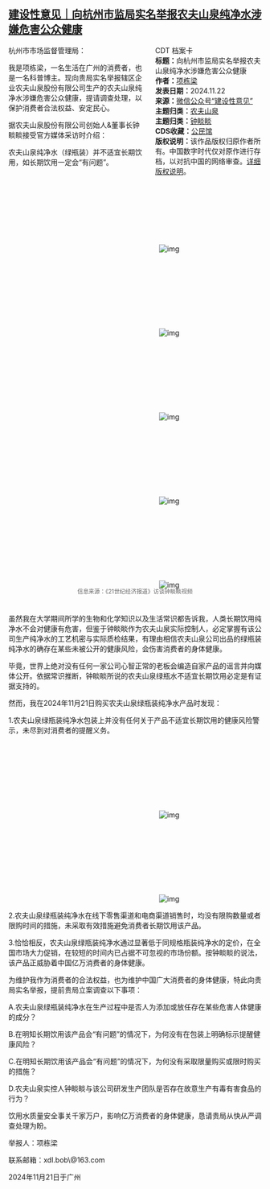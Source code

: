 <!--1732285841000-->
[建设性意见｜向杭州市监局实名举报农夫山泉纯净水涉嫌危害公众健康](https://chinadigitaltimes.net/chinese/713373.html)
------

<div style="width:42%;float:right;padding-left:20px"><div class="su-spoiler su-spoiler-style-fancy su-spoiler-icon-chevron-circle" data-scroll-offset="0" data-anchor-in-url="no"><div class="su-spoiler-title" tabindex="0" role="button"><span class="su-spoiler-icon"></span>CDT 档案卡</div><div class="su-spoiler-content su-u-clearfix su-u-trim"><strong>标题：</strong>向杭州市监局实名举报农夫山泉纯净水涉嫌危害公众健康<br><strong>作者：</strong><a href="https://chinadigitaltimes.net/space/建设性意见" target="_blank">项栋梁</a><br><strong>发表日期：</strong>2024.11.22<br><strong>来源：</strong><a href="https://web.archive.org/web/https://mp.weixin.qq.com/s/AWulK1utbZrSi0TyW_2B4g" target="_blank">微信公众号“建设性意见”</a><br><strong>主题归类：</strong><a href="https://chinadigitaltimes.net/space/农夫山泉" target="_blank">农夫山泉</a><br><strong>主题归类：</strong><a href="https://chinadigitaltimes.net/space/钟睒睒" target="_blank">钟睒睒</a><br><strong>CDS收藏：</strong><a href="https://chinadigitaltimes.net/space/%E5%85%AC%E6%B0%91%E9%A6%86" target="_blank" rel="noopener">公民馆</a><br><strong>版权说明：</strong>该作品版权归原作者所有。中国数字时代仅对原作进行存档，以对抗中国的网络审查。<a href="https://chinadigitaltimes.net/chinese/copyright">详细版权说明</a>。</div></div></div><p>杭州市市场监督管理局：</p><p>我是项栋梁，一名生活在广州的消费者，也是一名科普博主。现向贵局实名举报辖区企业农夫山泉股份有限公司生产的农夫山泉纯净水涉嫌危害公众健康，提请调查处理，以保护消费者合法权益、安定民心。</p><p>据农夫山泉股份有限公司创始人&amp;董事长钟睒睒接受官方媒体采访时介绍：</p><p>农夫山泉纯净水（绿瓶装）并不适宜长期饮用，如长期饮用一定会“有问题”。</p><p><img decoding="async" src="data:image/svg+xml,%3Csvg%20xmlns='http://www.w3.org/2000/svg'%20viewBox='0%200%200%200'%3E%3C/svg%3E" alt="img" data-lazy-src="https://chinadigitaltimes.net/chinese/files/2024/11/post-713373-67405d0b292ed."><noscript><img decoding="async" src="https://chinadigitaltimes.net/chinese/files/2024/11/post-713373-67405d0b292ed." alt="img"></noscript></p><p><img decoding="async" src="data:image/svg+xml,%3Csvg%20xmlns='http://www.w3.org/2000/svg'%20viewBox='0%200%200%200'%3E%3C/svg%3E" alt="img" data-lazy-src="https://chinadigitaltimes.net/chinese/files/2024/11/post-713373-67405d0b309ea."><noscript><img decoding="async" src="https://chinadigitaltimes.net/chinese/files/2024/11/post-713373-67405d0b309ea." alt="img"></noscript></p><p><img decoding="async" src="data:image/svg+xml,%3Csvg%20xmlns='http://www.w3.org/2000/svg'%20viewBox='0%200%200%200'%3E%3C/svg%3E" alt="img" data-lazy-src="https://chinadigitaltimes.net/chinese/files/2024/11/post-713373-67405d0b3720c."><noscript><img decoding="async" src="https://chinadigitaltimes.net/chinese/files/2024/11/post-713373-67405d0b3720c." alt="img"></noscript></p><p><img decoding="async" src="data:image/svg+xml,%3Csvg%20xmlns='http://www.w3.org/2000/svg'%20viewBox='0%200%200%200'%3E%3C/svg%3E" alt="img" data-lazy-src="https://chinadigitaltimes.net/chinese/files/2024/11/post-713373-67405d0b3d5c2."><noscript><img decoding="async" src="https://chinadigitaltimes.net/chinese/files/2024/11/post-713373-67405d0b3d5c2." alt="img"></noscript></p><p><img decoding="async" src="data:image/svg+xml,%3Csvg%20xmlns='http://www.w3.org/2000/svg'%20viewBox='0%200%200%200'%3E%3C/svg%3E" alt="img" data-lazy-src="https://chinadigitaltimes.net/chinese/files/2024/11/post-713373-67405d0b444f7."><noscript><img decoding="async" src="https://chinadigitaltimes.net/chinese/files/2024/11/post-713373-67405d0b444f7." alt="img"></noscript></p><span style="font-size: 0.8em;color: #666;display: block;text-align: center;margin-bottom:32px; margin-top: -20px;line-height:22px;">信息来源：《21世纪经济报道》访谈钟睒睒视频</span><p>虽然我在大学期间所学的生物和化学知识以及生活常识都告诉我，人类长期饮用纯净水不会对健康有危害，但鉴于钟睒睒作为农夫山泉实际控制人，必定掌握有该公司生产纯净水的工艺机密与实际质检结果，有理由相信农夫山泉公司出品的绿瓶装纯净水的确存在某些未被公开的健康风险，会伤害消费者的身体健康。</p><p>毕竟，世界上绝对没有任何一家公司心智正常的老板会编造自家产品的谣言并向媒体公开。依据常识推断，钟睒睒所说的农夫山泉绿瓶水不适宜长期饮用必定是有证据支持的。</p><p>然而，我在2024年11月21日购买农夫山泉绿瓶装纯净水产品时发现：</p><p>1.农夫山泉绿瓶装纯净水包装上并没有任何关于产品不适宜长期饮用的健康风险警示，未尽到对消费者的提醒义务。</p><p><img decoding="async" src="data:image/svg+xml,%3Csvg%20xmlns='http://www.w3.org/2000/svg'%20viewBox='0%200%200%200'%3E%3C/svg%3E" alt="img" data-lazy-src="https://chinadigitaltimes.net/chinese/files/2024/11/post-713373-67405d0b4bf0a."><noscript><img decoding="async" src="https://chinadigitaltimes.net/chinese/files/2024/11/post-713373-67405d0b4bf0a." alt="img"></noscript></p><p><img decoding="async" src="data:image/svg+xml,%3Csvg%20xmlns='http://www.w3.org/2000/svg'%20viewBox='0%200%200%200'%3E%3C/svg%3E" alt="img" data-lazy-src="https://chinadigitaltimes.net/chinese/files/2024/11/post-713373-67405d0b54a98."><noscript><img decoding="async" src="https://chinadigitaltimes.net/chinese/files/2024/11/post-713373-67405d0b54a98." alt="img"></noscript></p><p>2.农夫山泉绿瓶装纯净水在线下零售渠道和电商渠道销售时，均没有限购数量或者限购时间的措施，未采取有效措施避免消费者长期饮用该产品。</p><p>3.恰恰相反，农夫山泉绿瓶装纯净水通过显著低于同规格瓶装纯净水的定价，在全国市场大力促销，在较短的时间内已占据不可忽视的市场份额。按钟睒睒的说法，该产品正威胁着中国亿万消费者的身体健康。</p><p>为维护我作为消费者的合法权益，也为维护中国广大消费者的身体健康，特此向贵局实名举报，提前贵局立案调查以下事项：</p><p>A.农夫山泉绿瓶装纯净水在生产过程中是否人为添加或放任存在某些危害人体健康的成分？</p><p>B.在明知长期饮用该产品会“有问题”的情况下，为何没有在包装上明确标示提醒健康风险？</p><p>C.在明知长期饮用该产品会“有问题”的情况下，为何没有采取限量购买或限时购买的措施？</p><p>D.农夫山泉实控人钟睒睒与该公司研发生产团队是否存在故意生产有毒有害食品的行为？</p><p>饮用水质量安全事关千家万户，影响亿万消费者的身体健康，恳请贵局从快从严调查处理为盼。</p><p>举报人：项栋梁</p><p>联系邮箱：xdl.bob\@163.com</p><p>2024年11月21日于广州</p><div class="addtoany_share_save_container addtoany_content addtoany_content_bottom"><div class="a2a_kit a2a_kit_size_32 addtoany_list" data-a2a-url="https://chinadigitaltimes.net/chinese/713373.html" data-a2a-title="建设性意见｜向杭州市监局实名举报农夫山泉纯净水涉嫌危害公众健康"><a class="a2a_button_facebook" href="https://www.addtoany.com/add_to/facebook?linkurl=https%3A%2F%2Fchinadigitaltimes.net%2Fchinese%2F713373.html&amp;linkname=%E5%BB%BA%E8%AE%BE%E6%80%A7%E6%84%8F%E8%A7%81%EF%BD%9C%E5%90%91%E6%9D%AD%E5%B7%9E%E5%B8%82%E7%9B%91%E5%B1%80%E5%AE%9E%E5%90%8D%E4%B8%BE%E6%8A%A5%E5%86%9C%E5%A4%AB%E5%B1%B1%E6%B3%89%E7%BA%AF%E5%87%80%E6%B0%B4%E6%B6%89%E5%AB%8C%E5%8D%B1%E5%AE%B3%E5%85%AC%E4%BC%97%E5%81%A5%E5%BA%B7" title="Facebook" rel="nofollow noopener" target="_blank"></a><a class="a2a_button_twitter" href="https://www.addtoany.com/add_to/twitter?linkurl=https%3A%2F%2Fchinadigitaltimes.net%2Fchinese%2F713373.html&amp;linkname=%E5%BB%BA%E8%AE%BE%E6%80%A7%E6%84%8F%E8%A7%81%EF%BD%9C%E5%90%91%E6%9D%AD%E5%B7%9E%E5%B8%82%E7%9B%91%E5%B1%80%E5%AE%9E%E5%90%8D%E4%B8%BE%E6%8A%A5%E5%86%9C%E5%A4%AB%E5%B1%B1%E6%B3%89%E7%BA%AF%E5%87%80%E6%B0%B4%E6%B6%89%E5%AB%8C%E5%8D%B1%E5%AE%B3%E5%85%AC%E4%BC%97%E5%81%A5%E5%BA%B7" title="Twitter" rel="nofollow noopener" target="_blank"></a><a class="a2a_button_telegram" href="https://www.addtoany.com/add_to/telegram?linkurl=https%3A%2F%2Fchinadigitaltimes.net%2Fchinese%2F713373.html&amp;linkname=%E5%BB%BA%E8%AE%BE%E6%80%A7%E6%84%8F%E8%A7%81%EF%BD%9C%E5%90%91%E6%9D%AD%E5%B7%9E%E5%B8%82%E7%9B%91%E5%B1%80%E5%AE%9E%E5%90%8D%E4%B8%BE%E6%8A%A5%E5%86%9C%E5%A4%AB%E5%B1%B1%E6%B3%89%E7%BA%AF%E5%87%80%E6%B0%B4%E6%B6%89%E5%AB%8C%E5%8D%B1%E5%AE%B3%E5%85%AC%E4%BC%97%E5%81%A5%E5%BA%B7" title="Telegram" rel="nofollow noopener" target="_blank"></a><a class="a2a_button_reddit" href="https://www.addtoany.com/add_to/reddit?linkurl=https%3A%2F%2Fchinadigitaltimes.net%2Fchinese%2F713373.html&amp;linkname=%E5%BB%BA%E8%AE%BE%E6%80%A7%E6%84%8F%E8%A7%81%EF%BD%9C%E5%90%91%E6%9D%AD%E5%B7%9E%E5%B8%82%E7%9B%91%E5%B1%80%E5%AE%9E%E5%90%8D%E4%B8%BE%E6%8A%A5%E5%86%9C%E5%A4%AB%E5%B1%B1%E6%B3%89%E7%BA%AF%E5%87%80%E6%B0%B4%E6%B6%89%E5%AB%8C%E5%8D%B1%E5%AE%B3%E5%85%AC%E4%BC%97%E5%81%A5%E5%BA%B7" title="Reddit" rel="nofollow noopener" target="_blank"></a><a class="a2a_button_whatsapp" href="https://www.addtoany.com/add_to/whatsapp?linkurl=https%3A%2F%2Fchinadigitaltimes.net%2Fchinese%2F713373.html&amp;linkname=%E5%BB%BA%E8%AE%BE%E6%80%A7%E6%84%8F%E8%A7%81%EF%BD%9C%E5%90%91%E6%9D%AD%E5%B7%9E%E5%B8%82%E7%9B%91%E5%B1%80%E5%AE%9E%E5%90%8D%E4%B8%BE%E6%8A%A5%E5%86%9C%E5%A4%AB%E5%B1%B1%E6%B3%89%E7%BA%AF%E5%87%80%E6%B0%B4%E6%B6%89%E5%AB%8C%E5%8D%B1%E5%AE%B3%E5%85%AC%E4%BC%97%E5%81%A5%E5%BA%B7" title="WhatsApp" rel="nofollow noopener" target="_blank"></a><a class="a2a_button_email" href="https://www.addtoany.com/add_to/email?linkurl=https%3A%2F%2Fchinadigitaltimes.net%2Fchinese%2F713373.html&amp;linkname=%E5%BB%BA%E8%AE%BE%E6%80%A7%E6%84%8F%E8%A7%81%EF%BD%9C%E5%90%91%E6%9D%AD%E5%B7%9E%E5%B8%82%E7%9B%91%E5%B1%80%E5%AE%9E%E5%90%8D%E4%B8%BE%E6%8A%A5%E5%86%9C%E5%A4%AB%E5%B1%B1%E6%B3%89%E7%BA%AF%E5%87%80%E6%B0%B4%E6%B6%89%E5%AB%8C%E5%8D%B1%E5%AE%B3%E5%85%AC%E4%BC%97%E5%81%A5%E5%BA%B7" title="Email" rel="nofollow noopener" target="_blank"></a><a class="a2a_button_copy_link" href="https://www.addtoany.com/add_to/copy_link?linkurl=https%3A%2F%2Fchinadigitaltimes.net%2Fchinese%2F713373.html&amp;linkname=%E5%BB%BA%E8%AE%BE%E6%80%A7%E6%84%8F%E8%A7%81%EF%BD%9C%E5%90%91%E6%9D%AD%E5%B7%9E%E5%B8%82%E7%9B%91%E5%B1%80%E5%AE%9E%E5%90%8D%E4%B8%BE%E6%8A%A5%E5%86%9C%E5%A4%AB%E5%B1%B1%E6%B3%89%E7%BA%AF%E5%87%80%E6%B0%B4%E6%B6%89%E5%AB%8C%E5%8D%B1%E5%AE%B3%E5%85%AC%E4%BC%97%E5%81%A5%E5%BA%B7" title="Copy Link" rel="nofollow noopener" target="_blank"></a><a class="a2a_dd addtoany_share_save addtoany_share" href="https://www.addtoany.com/share"></a></div></div>
